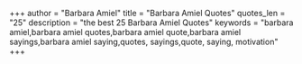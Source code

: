 +++
author = "Barbara Amiel"
title = "Barbara Amiel Quotes"
quotes_len = "25"
description = "the best 25 Barbara Amiel Quotes"
keywords = "barbara amiel,barbara amiel quotes,barbara amiel quote,barbara amiel sayings,barbara amiel saying,quotes, sayings,quote, saying, motivation"
+++
